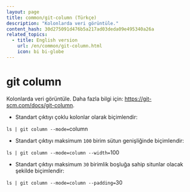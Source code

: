 ```yaml
---
layout: page
title: common/git-column (Türkçe)
description: "Kolonlarda veri görüntüle."
content_hash: 30d275091d476b5a217ad03deda09e495340a26a
related_topics:
  - title: English version
    url: /en/common/git-column.html
    icon: bi bi-globe
---
```

# git column

Kolonlarda veri görüntüle.
Daha fazla bilgi için: <https://git-scm.com/docs/git-column>.

- Standart çıktıyı çoklu kolonlar olarak biçimlendir:

`ls | git column --mode=`<span class="tldr-var badge badge-pill bg-dark-lm bg-white-dm text-white-lm text-dark-dm font-weight-bold">column</span>

- Standart çıktıyı maksimum `100` birim sütun genişliğinde biçimlendir:

`ls | git column --mode=column --width=`<span class="tldr-var badge badge-pill bg-dark-lm bg-white-dm text-white-lm text-dark-dm font-weight-bold">100</span>

- Standart çıktıyı maksimum `30` birimlik boşluğa sahip situnlar olacak şekilde biçimlendir:

`ls | git column --mode=column --padding=`<span class="tldr-var badge badge-pill bg-dark-lm bg-white-dm text-white-lm text-dark-dm font-weight-bold">30</span>
